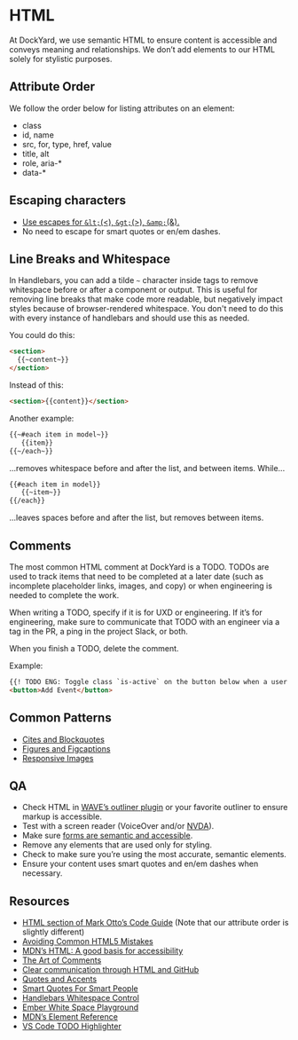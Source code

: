 # HTML
At DockYard, we use semantic HTML to ensure content is accessible and conveys meaning and relationships. We don’t add elements to our HTML solely for stylistic purposes. 

## Attribute Order
We follow the order below for listing attributes on an element:
* class
* id, name
* src, for, type, href, value
* title, alt
* role, aria-*
* data-*

## Escaping characters
* [Use escapes for `&lt;`(<), `&gt;`(>), `&amp;`(&).](https://www.w3.org/International/questions/qa-escapes#use)
* No need to escape for smart quotes or en/em dashes. 

## Line Breaks and Whitespace
In Handlebars, you can add a tilde `~` character inside tags to remove whitespace before or after a component or output. This is useful for removing line breaks that make code more readable, but negatively impact styles because of browser-rendered whitespace. You don't need to do this with every instance of handlebars and should use this as needed.

You could do this:
```html
<section>
  {{~content~}}
</section>
```

Instead of this:
```html
<section>{{content}}</section>
```

Another example:
```html
{{~#each item in model~}}
   {{item}}
{{~/each~}}
```
...removes whitespace before and after the list, and between items. While...

```html
{{#each item in model}}
   {{~item~}}
{{/each}}
```
...leaves spaces before and after the list, but removes between items.

## Comments
The most common HTML comment at DockYard is a TODO. TODOs are used to track items that need to be completed at a later date (such as incomplete placeholder links, images, and copy) or when engineering is needed to complete the work. 

When writing a TODO, specify if it is for UXD or engineering. If it’s for engineering, make sure to communicate that TODO with an engineer via a tag in the PR, a ping in the project Slack, or both. 

When you finish a TODO, delete the comment.

Example:
```html
{{! TODO ENG: Toggle class `is-active` on the button below when a user clicks on it }}
<button>Add Event</button>
```

## Common Patterns
* [Cites and Blockquotes](http://html5doctor.com/cite-and-blockquote-reloaded/)
* [Figures and Figcaptions](http://html5doctor.com/the-figure-figcaption-elements/)
* [Responsive Images](https://developer.mozilla.org/en-US/docs/Learn/HTML/Multimedia_and_embedding/Responsive_images)

## QA
* Check HTML in [WAVE’s outliner plugin](https://chrome.google.com/webstore/detail/wave-evaluation-tool/jbbplnpkjmmeebjpijfedlgcdilocofh?hl=en-US) or your favorite outliner to ensure markup is accessible. 
* Test with a screen reader (VoiceOver and/or [NVDA](https://www.nvaccess.org/)).
* Make sure [forms are semantic and accessible](http://www.uxbooth.com/articles/styling-forms-accessibly/).
* Remove any elements that are used only for styling.
* Check to make sure you’re using the most accurate, semantic elements.
* Ensure your content uses smart quotes and en/em dashes when necessary.

## Resources
* [HTML section of Mark Otto’s Code Guide](http://codeguide.co/#html) (Note that our attribute order is slightly different)
* [Avoiding Common HTML5 Mistakes](http://html5doctor.com/avoiding-common-html5-mistakes/)
* [MDN’s HTML: A good basis for accessibility](https://developer.mozilla.org/en-US/docs/Learn/Accessibility/HTML)
* [The Art of Comments](https://css-tricks.com/the-art-of-comments/)
* [Clear communication through HTML and GitHub](https://dockyard.com/blog/2015/09/02/clear-communication-through-html)
* [Quotes and Accents](http://quotesandaccents.com/)
* [Smart Quotes For Smart People](http://smartquotesforsmartpeople.com/) 
* [Handlebars Whitespace Control](https://handlebarsjs.com/expressions.html#whitespace-control)
* [Ember White Space Playground](https://emberjs.jsbin.com/nubup/1/edit?html,css,js,output)
* [MDN’s Element Reference](https://developer.mozilla.org/en-US/docs/Web/HTML/Element)
* [VS Code TODO Highlighter](https://marketplace.visualstudio.com/items?itemName=wayou.vscode-todo-highlight)